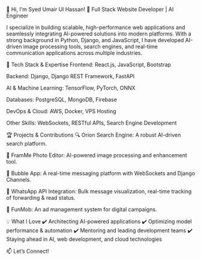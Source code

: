 👋 Hi, I'm Syed Umair Ul Hassan!
🚀 Full Stack Website Developer | AI Engineer

I specialize in building scalable, high-performance web applications and seamlessly integrating AI-powered solutions into modern platforms. With a strong background in Python, Django, and JavaScript, I have developed AI-driven image processing tools, search engines, and real-time communication applications across multiple industries.

🔧 Tech Stack & Expertise
Frontend: React.js, JavaScript, Bootstrap

Backend: Django, Django REST Framework, FastAPI

AI & Machine Learning: TensorFlow, PyTorch, ONNX

Databases: PostgreSQL, MongoDB, Firebase

DevOps & Cloud: AWS, Docker, VPS Hosting

Other Skills: WebSockets, RESTful APIs, Search Engine Development

🏆 Projects & Contributions
🔍 Orion Search Engine: A robust AI-driven search platform.

📸 FramMe Photo Editor: AI-powered image processing and enhancement tool.

📱 Bubble App: A real-time messaging platform with WebSockets and Django Channels.

📩 WhatsApp API Integration: Bulk message visualization, real-time tracking of forwarding & read status.

🎯 FunMob: An ad management system for digital campaigns.

💡 What I Love
✔️ Architecting AI-powered applications
✔️ Optimizing model performance & automation
✔️ Mentoring and leading development teams
✔️ Staying ahead in AI, web development, and cloud technologies

📫 Let’s Connect!
